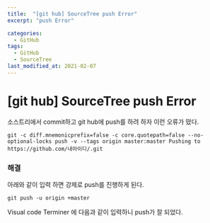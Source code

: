 ```yaml
---
title:  "[git hub] SourceTree push Error"
excerpt: "push Error"

categories:
  - GitHub
tags:
  - GitHub
  - SourceTree
last_modified_at: 2021-02-07
---
```


# [git hub] SourceTree push Error



소스트리에서 commit하고 git hub에  push를 하려 하자 이런 오류가 떴다.



```
git -c diff.mnemonicprefix=false -c core.quotepath=false --no-optional-locks push -v --tags origin master:master Pushing to https://github.com/내아이디/.git

```







### 해결

 

아래와 같이 입력 하면 강제로 push를 진행하게 된다. 

```
git push -u origin +master
```



Visual code Terminer 에 다음과 같이 입력하니 push가 잘 되었다.
